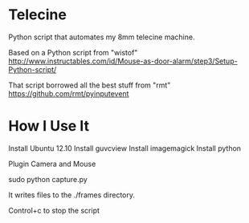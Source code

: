Telecine
========

Python script that automates my 8mm telecine machine.

Based on a Python script from "wistof"
http://www.instructables.com/id/Mouse-as-door-alarm/step3/Setup-Python-script/

That script borrowed all the best stuff from "rmt"
https://github.com/rmt/pyinputevent

How I Use It
========

Install Ubuntu 12.10
Install guvcview
Install imagemagick
Install python

Plugin Camera and Mouse

sudo python capture.py

It writes files to the ./frames directory.

Control+c to stop the script
